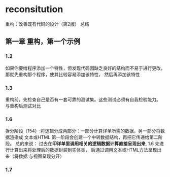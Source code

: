 # reconsitution
重构：改善既有代码的设计（第2版） 总结

## 第一章 重构，第一个示例
### 1.2
如果你要给程序添加一个特性，但发现代码因缺乏良好的结构而不易于进行更改，那就先重构那个程序，使其比较容易添加该特性，   然后再添加该特性
### 1.3
重构前，先检查自己是否有一套可靠的测试集。这些测试必须有自我检验能力。 与重构后测试对比
### 1.6
拆分阶段（154）:将逻辑分成两部分：一部分计算详单所需的数据，另一部分将数据渲染成 文本或HTML
第一阶段会创建一个中转数据结构，再把它传递给第二阶段。
总的来说： 过去在**印详单里调用相关的逻辑数据计算直接呈现出来**,
1.6 先进行计算出来将处理后的数据封装到实体类， 后通过调用文本或HTML方法呈现出来（将数据 与视图呈现分开）
### 1.7

